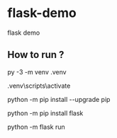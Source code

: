 # flask-demo
flask demo

## How to run ?

py -3 -m venv .venv

.venv\scripts\activate

python -m pip install --upgrade pip

python -m pip install flask

python -m flask run